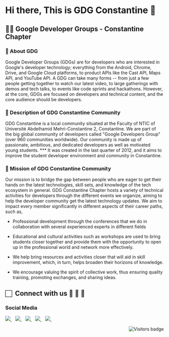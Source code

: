 # Hi there, This is GDG Constantine 👋

## 👨‍💻 Google Developer Groups - Constantine Chapter

### 📌 About GDG

Google Developer Groups (GDGs) are for developers who are interested in Google's developer technology; everything from the Android, Chrome, Drive, and Google Cloud platforms, to product APIs like the Cast API, Maps API, and YouTube API. A GDG can take many forms -- from just a few people getting together to watch our latest video, to large gatherings with demos and tech talks, to events like code sprints and hackathons. However, at the core, GDGs are focused on developers and technical content, and the core audience should be developers.

### 📌 Description of GDG Constantine Community

GDG Constantine is a local community situated at the Faculty of NTIC of Université Abdelhamid Mehri-Constantine 2, Constantine.
We are part of the big global community of developers called "Google Developers Group" (over 960 communities worldwide).
Our community is made up of passionate, ambitious, and dedicated developers as well as motivated young students.
*** It was created in the last quarter of 2012, and it aims to improve the student developer environment and community in Constantine.

### 📌 Mission of GDG Constantine Community

Our mission is to bridge the gap between people who are eager to get their hands on the latest technologies, skill sets, and knowledge of the tech ecosystem in general.
GDG Constantine Chapter hosts a variety of technical activities for developers through the different events we organize, aiming to help the developer community get the latest technology updates.
We aim to impact every member significantly in different aspects of their career paths, such as,

- Professional development through the conferences that we do in collaboration with several experienced experts in different fields

- Educational and cultural activities such as workshops are used to bring students closer together and provide them with the opportunity to open up in the professional world and network more effectively.

- We help bring resources and activities closer that will aid in skill improvement, which, in turn, helps broaden their horizons of knowledge.

- We encourage valuing the spirit of collective work, thus ensuring quality training, promoting exchanges, and sharing ideas.

## 🏻&nbsp; Connect with us 👨 🤝 👩

### Social Media

<p>

<!-- Email -->
<a href="mailto:gdgconstantine.info@gmail.com">
    <img src="https://img.shields.io/badge/Gmail-D14836?style=for-the-badge&logo=gmail&logoColor=white"/>
</a>
&nbsp;&nbsp;

<!-- LinkedIn -->
<a href="https://www.linkedin.com/company/gdg-constantine/">
    <img src="https://img.shields.io/badge/LinkedIn-1877F2?style=for-the-badge&logo=linkedin&logoColor=white"/>
</a>
&nbsp;&nbsp;

<!-- Instagram -->
<a href="https://www.instagram.com/gdg_constantine/">
    <img src="https://img.shields.io/badge/Instagram-1877F2?style=for-the-badge&logo=instagram&logoColor=white"/>
</a>
&nbsp;&nbsp;

<!-- Twitter -->
<a href="https://twitter.com/GDG_Constantine">
    <img src="https://img.shields.io/badge/Twitter-1DA1F2?style=for-the-badge&logo=twitter&logoColor=white"/>
</a>
&nbsp;&nbsp;

<!-- Facebook -->
<a href="https://www.facebook.com/GDGConstantine">
    <img src="https://img.shields.io/badge/Facebook-1877F2?style=for-the-badge&logo=facebook&logoColor=white"/>
</a>
&nbsp;&nbsp;

</p>

<a href="https://badges.pufler.dev">
    <img align="right" src="https://badges.pufler.dev/visits/PiusSunday/PiusSunday?color=teal" alt="Visitors badge" />
</a>
